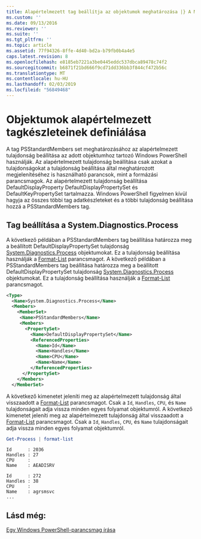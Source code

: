 ```yaml
---
title: Alapértelmezett tag beállítja az objektumok meghatározása |} A Microsoft Docs
ms.custom: ''
ms.date: 09/13/2016
ms.reviewer: ''
ms.suite: ''
ms.tgt_pltfrm: ''
ms.topic: article
ms.assetid: 77f94326-8ffe-4d40-bd2a-b79fb0b4a4e5
caps.latest.revision: 8
ms.openlocfilehash: e8185eb7221a3be0445eddc537dbca89478c74f2
ms.sourcegitcommit: b6871f21bd666f9cd71dd336bb3f844cf472b56c
ms.translationtype: MT
ms.contentlocale: hu-HU
ms.lasthandoff: 02/03/2019
ms.locfileid: "56849468"
---
```

# <a name="defining-default-member-sets-for-objects"></a>Objektumok alapértelmezett tagkészleteinek definiálása

A tag PSStandardMembers set meghatározásához az alapértelmezett tulajdonság beállítása az adott objektumhoz tartozó Windows PowerShell használják. Az alapértelmezett tulajdonság beállítása csak azokat a tulajdonságokat a tulajdonság beállítása által meghatározott megjelenítéséhez is használható parancsok, mint a formázási parancsmagok. Az alapértelmezett tulajdonság beállítása DefaultDisplayProperty DefaultDisplayPropertySet és DefaultKeyPropertySet tartalmazza. Windows PowerShell figyelmen kívül hagyja az összes többi tag adatkészleteket és a többi tulajdonság beállítása hozzá a PSStandardMembers tag.

## <a name="member-set-for-systemdiagnosticsprocess"></a>Tag beállítása a System.Diagnostics.Process

A következő példában a PSStandardMembers tag beállítása határozza meg a beállított DefaultDisplayPropertySet tulajdonság [System.Diagnostics.Process](/dotnet/api/System.Diagnostics.Process) objektumokat. Ez a tulajdonság beállítása használják a [Format-List](/powershell/module/Microsoft.PowerShell.Utility/Format-List) parancsmagot.
A következő példában a PSStandardMembers tag beállítása határozza meg a beállított DefaultDisplayPropertySet tulajdonság [System.Diagnostics.Process](/dotnet/api/System.Diagnostics.Process) objektumokat. Ez a tulajdonság beállítása használják a [Format-List](/powershell/module/Microsoft.PowerShell.Utility/Format-List) parancsmagot.

```xml
<Type>
  <Name>System.Diagnostics.Process</Name>
  <Members>
    <MemberSet>
     <Name>PSStandardMembers</Name>
     <Members>
       <PropertySet>
         <Name>DefaultDisplayPropertySet</Name>
         <ReferencedProperties>
           <Name>Id</Name>
           <Name>Handles</Name>
           <Name>CPU</Name>
           <Name>Name</Name>
         </ReferencedProperties>
      </PropertySet>
    </Members>
  </MemberSet>
```

A következő kimenetet jeleníti meg az alapértelmezett tulajdonság által visszaadott a [Format-List](/powershell/module/Microsoft.PowerShell.Utility/Format-List) parancsmagot. Csak a `Id`, `Handles`, `CPU`, és `Name` tulajdonságait adja vissza minden egyes folyamat objektumról.
A következő kimenetet jeleníti meg az alapértelmezett tulajdonság által visszaadott a [Format-List](/powershell/module/Microsoft.PowerShell.Utility/Format-List) parancsmagot. Csak a `Id`, `Handles`, `CPU`, és `Name` tulajdonságait adja vissza minden egyes folyamat objektumról.

```powershell
Get-Process | format-list
```

```output
Id      : 2036
Handles : 27
CPU     :
Name    : AEADISRV

Id      : 272
Handles : 38
CPU     :
Name    : agrsmsvc
...
```

## <a name="see-also"></a>Lásd még:

[Egy Windows PowerShell-parancsmag írása](./writing-a-windows-powershell-cmdlet.md)

